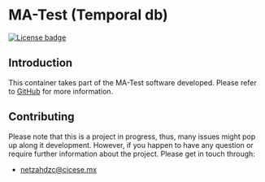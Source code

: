 # MA-Test (Temporal db)

[![License badge](https://img.shields.io/badge/license-MIT-blue.svg)](https://opensource.org/licenses/MIT)

## Introduction

This container takes part of the MA-Test software developed. Please refer to [GitHub](https://github.com/netzahdzc/mat-dashboard) for more information.

## Contributing

Please note that this is a project in progress, thus, many issues might pop up along it development. However, if you happen to have any question or require further information about the project. Please get in touch through:

* [netzahdzc@cicese.mx](mailto:netzahdzc@cicese.mx)